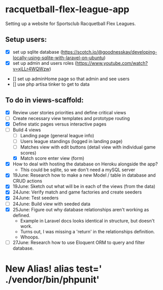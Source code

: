 # racquetball-flex-league-app
Setting up a website for Sportsclub Racquetball Flex Leagues.

## Setup users: 
- [x] set up sqlite database (https://scotch.io/@goodnesskay/developing-locally-using-sqlite-with-laravel-on-ubuntu)
- [x] set up admin and users roles (https://www.youtube.com/watch?v=xjLLr4WQWzw)
- [] set up adminHome page so that admin and see users
- [] use php artisa tinker to get to data


## To do in views-scaffold:
- [x] Review user stories priorities and define critical views
- [ ] Create necessary view templates and prototype routing
- [x] Define static pages versus interactive pages
- [ ] Build 4 views
  - [ ] Landing page (general league info)
  - [ ] Users league standings (logged in landing page)
  - [ ] Matches view with edit buttons (detail view with individual game scores)
  - [x] Match score enter view (form)
- [x] How to deal with hosting the database on Heroku alongside the app?
  * This could be sqlite, so we don't need a mySQL server
- [x] 19June: Research how to make a new Model / table in database and CRUD actions
- [x] 19June: Sketch out what will be in each of the views (from the data)
- [x] 24June: Verify match and game factories and create seeders
- [x] 24June: Test seeders
- [ ] 24June: Build view with seeded data
- [x] 25June: Figure out why database relationships aren't working as defined.
  * Example in Laravel docs looks identical in structure, but doesn't work.
  * Turns out, I was missing a 'return' in the relationships definition.
  * Whoops.
- [ ] 27June: Research how to use Eloquent ORM to query and filter database.

# New Alias! alias test=' ./vendor/bin/phpunit'
